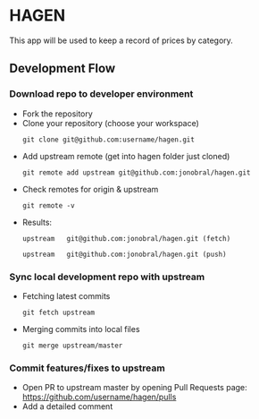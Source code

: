 # HAGEN

This app will be used to keep a record of prices by category.

## Development Flow

### Download repo to developer environment
* Fork the repository
* Clone your repository (choose your workspace)
  <pre><code>git clone git@github.com:username/hagen.git</code></pre>
* Add upstream remote (get into hagen folder just cloned)
  <pre><code>git remote add upstream git@github.com:jonobral/hagen.git</code></pre>
* Check remotes for origin & upstream
  <pre><code>git remote -v</code></pre>
* Results:
  <pre><code>upstream	git@github.com:jonobral/hagen.git (fetch)</code></pre>
  <pre><code>upstream	git@github.com:jonobral/hagen.git (push)</code></pre>

### Sync local development repo with upstream
* Fetching latest commits
  <pre><code>git fetch upstream</code></pre>
* Merging commits into local files
  <pre><code>git merge upstream/master</code></pre>

### Commit features/fixes to upstream
* Open PR to upstream master by opening Pull Requests page:
  https://github.com/username/hagen/pulls
* Add a detailed comment
